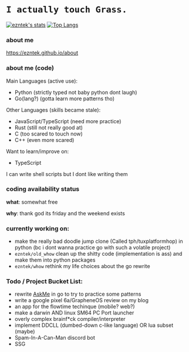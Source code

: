 # `I actually touch Grass.`
[![ezntek's stats](https://github-readme-stats.vercel.app/api?username=ezntek&count_private=true&show_icons=true&theme=radical)](https://github.com/anuraghazra/github-readme-stats)
[![Top Langs](https://github-readme-stats.vercel.app/api/top-langs/?username=ezntek&theme=radical)](https://github.com/anuraghazra/github-readme-stats)

### about me
https://ezntek.github.io/about

### about me (code)
Main Languages (active use):
* Python (strictly typed not baby python dont laugh)
* Go(lang?) (gotta learn more patterns tho)

Other Languages (skills became stale):
* JavaScript/TypeScript (need more practice)
* Rust (still not really good at)
* C (too scared to touch now)
* C++ (even more scared)

Want to learn/improve on:
* TypeScript

I can write shell scripts but I dont like writing them

### coding availability status
**what**: somewhat free

**why**: thank god its friday and the weekend exists

### currently working on:

* make the really bad doodle jump clone (Called tph/tuxplatformhop) in python (bc i dont wanna practice go with such a volatile project)
* `ezntek/old_whow` clean up the shitty code (implementation is ass) and make them into python packages
* `ezntek/whow` rethink my life choices about the go rewrite

### Todo / Project Bucket List:

* rewrite [AskMe](https://github.com/daringcuteseal/AskMe) in go to try to practice some patterns
* write a google pixel 6a/GrapheneOS review on my blog
* an app for the flowtime techinque (mobile? web?)
* make a darwin AND linux SM64 PC Port launcher
* overly complex brainf\*ck compiler/interpreter
* implement DDCLL (dumbed-down c-like language) OR lua subset (maybe)
* Spam-In-A-Can-Man discord bot
* SSG
